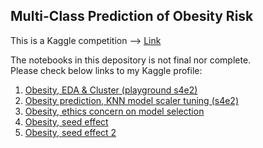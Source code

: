 ## Multi-Class Prediction of Obesity Risk

This is a Kaggle competition --> [Link](https://www.kaggle.com/competitions/playground-series-s4e2)

The notebooks in this depository is not final nor complete.  
Please check below links to my Kaggle profile:  
1. [Obesity, EDA & Cluster (playground s4e2)](https://www.kaggle.com/code/ustcer1984/obesity-eda-cluster-playground-s4e2)
2. [Obesity prediction, KNN model scaler tuning (s4e2)](https://www.kaggle.com/code/ustcer1984/obesity-prediction-knn-model-scaler-tuning-s4e2)
3. [Obesity, ethics concern on model selection](https://www.kaggle.com/code/ustcer1984/obesity-ethics-concern-on-model-selection)
4. [Obesity, seed effect](https://www.kaggle.com/code/ustcer1984/obesity-seed-effect)
5. [Obesity, seed effect 2](https://www.kaggle.com/code/ustcer1984/obesity-seed-effect-2)
